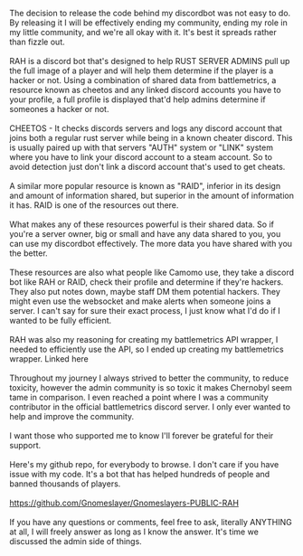 The decision to release the code behind my discordbot was not easy to do. By releasing it I will be effectively ending my community, ending my role in my little community, and we're all okay with it. It's best it spreads rather than fizzle out.<br>
<br>
RAH is a discord bot that's designed to help RUST SERVER ADMINS pull up the full image of a player and will help them determine if the player is a hacker or not. Using a combination of shared data from battlemetrics, a resource known as cheetos and any linked discord accounts you have to your profile, a full profile is displayed that'd help admins determine if someones a hacker or not.
<br><br>
CHEETOS - It checks discords servers and logs any discord account that joins both a regular rust server while being in a known cheater discord. This is usually paired up with that servers "AUTH" system or "LINK" system where you have to link your discord account to a steam account. So to avoid detection just don't link a discord account that's used to get cheats.
<br><br>
A similar more popular resource is known as "RAID", inferior in its design and amount of information shared, but superior in the amount of information it has. RAID is one of the resources out there.
<br><br>
What makes any of these resources powerful is their shared data. So if you're a server owner, big or small and have any data shared to you, you can use my discordbot effectively. The more data you have shared with you the better.
<br><br>
These resources are also what people like Camomo use, they take a discord bot like RAH or RAID, check their profile and determine if they're hackers. They also put notes down, maybe staff DM them potential hackers. They might even use the websocket and make alerts when someone joins a server. I can't say for sure their exact process, I just know what I'd do if I wanted to be fully efficient.
<br><br>
RAH was also my reasoning for creating my battlemetrics API wrapper, I needed to efficiently use the API, so I ended up creating my battlemetrics wrapper. Linked here
<br><br>
Throughout my journey I always strived to better the community, to reduce toxicity, however the admin community is so toxic it makes Chernobyl seem tame in comparison. I even reached a point where I was a community contributor in the official battlemetrics discord server. I only ever wanted to help and improve the community.
<br><br>
I want those who supported me to know I'll forever be grateful for their support.
<br><br>
Here's my github repo, for everybody to browse. I don't care if you have issue with my code. It's a bot that has helped hundreds of people and banned thousands of players.
<br><br>
https://github.com/Gnomeslayer/Gnomeslayers-PUBLIC-RAH
<br><br>
If you have any questions or comments, feel free to ask, literally ANYTHING at all, I will freely answer as long as I know the answer. It's time we discussed the admin side of things.
